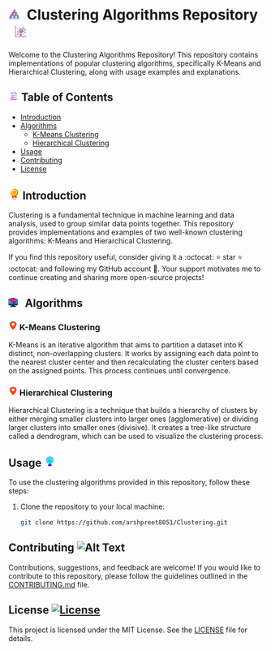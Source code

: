 # <img src="images/group.png" alt="Alt Text" width="4.5%" >&nbsp; Clustering Algorithms Repository &nbsp; <img src="images/clusters.png" alt="Alt Text" width="4.5%" > 

Welcome to the Clustering Algorithms Repository! This repository contains implementations of popular clustering algorithms, specifically K-Means and Hierarchical Clustering, along with usage examples and explanations.

## <img src="images/graphj_report.png" alt="Alt Text" width="4%" > Table of Contents &nbsp; 

- [Introduction](#-introduction-)
- [Algorithms](#-algorithms-)
  - [K-Means Clustering](#-k-means-clustering-)
  - [Hierarchical Clustering](#--hierarchical-clustering-)
- [Usage](#usage-)
- [Contributing](#contributing-)
- [License](#license-)

##   <img src="images/prize.png" alt="Alt Text" width="4.5%" > Introduction 

Clustering is a fundamental technique in machine learning and data analysis, used to group similar data points together. This repository provides implementations and examples of two well-known clustering algorithms: K-Means and Hierarchical Clustering.

If you find this repository useful, consider giving it a :octocat:  :star: star  :star: :octocat: and following my GitHub account :eyes:. Your support motivates me to continue creating and sharing more open-source projects!

## <img src="images/ml_icon.png" alt="Alt Text" width="3.5%" > &nbsp; Algorithms

### <img src="images/location.gif" alt="Alt Text" width="3.5%" >  K-Means Clustering 

K-Means is an iterative algorithm that aims to partition a dataset into K distinct, non-overlapping clusters. It works by assigning each data point to the nearest cluster center and then recalculating the cluster centers based on the assigned points. This process continues until convergence.

### <img src="images/location.gif" alt="Alt Text" width="3.5%" > Hierarchical Clustering
Hierarchical Clustering is a technique that builds a hierarchy of clusters by either merging smaller clusters into larger ones (agglomerative) or dividing larger clusters into smaller ones (divisive). It creates a tree-like structure called a dendrogram, which can be used to visualize the clustering process.


## Usage <img src="images/usage.gif" alt="Alt Text" width="4.5%">

To use the clustering algorithms provided in this repository, follow these steps:

1. Clone the repository to your local machine:
   ```bash
   git clone https://github.com/arshpreet8051/Clustering.git

## Contributing <img src="images/contribute.gif" alt="Alt Text" width="4.5%">
Contributions, suggestions, and feedback are welcome! If you would like to contribute to this repository, please follow the guidelines outlined in the [CONTRIBUTING.md](CONTRIBUTING.md) file.

## License [![License](https://img.shields.io/badge/license-MIT-blue.svg)](LICENSE)
This project is licensed under the MIT License. See the [LICENSE](LICENSE) file for details.
